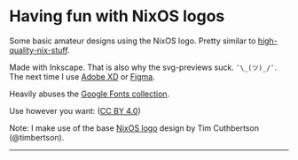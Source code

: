 # Having fun with NixOS logos

Some basic amateur designs using the NixOS logo. Pretty similar to [high-quality-nix-stuff][4].

Made with Inkscape. That is also why the svg-previews suck. `¯\_(ツ)_/¯`. The next time I use [Adobe XD][5] or [Figma][6].

Heavily abuses the [Google Fonts collection][1]. 

Use however you want: ([CC BY 4.0][2])

Note: I make use of the base [NixOS logo][3] design by Tim Cuthbertson (@timbertson).


----

[1]: https://fonts.google.com/
[2]: https://creativecommons.org/licenses/by/4.0/
[3]: https://github.com/NixOS/nixos-artwork/tree/master/logo
[4]: https://github.com/gytis-ivaskevicius/high-quality-nix-content/
[5]: https://www.adobe.com/products/xd.html 
[6]: https://www.figma.com/
